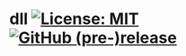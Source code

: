 # dll [![License: MIT](https://img.shields.io/badge/License-MIT-blue.svg)](https://github.com/etfovac/dll/blob/master/LICENSE) [![GitHub (pre-)release](https://img.shields.io/badge/release-0.1-yellow.svg)](https://github.com/etfovac/dll/releases/tag/0.1)
